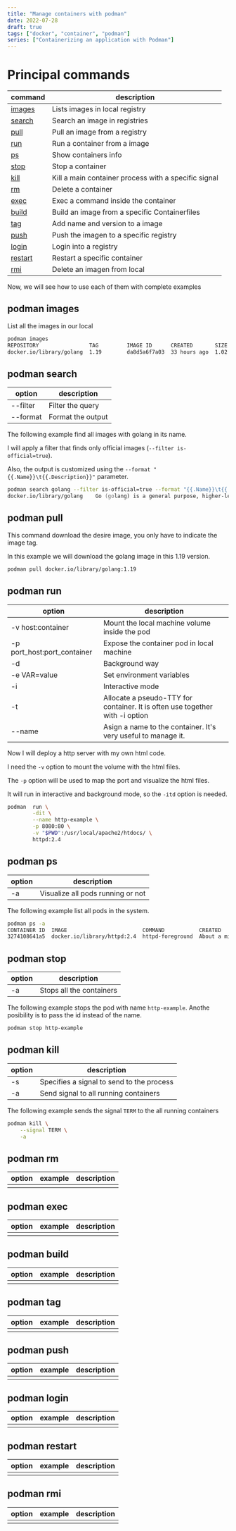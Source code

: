 ```yaml
---
title: "Manage containers with podman"
date: 2022-07-28
draft: true
tags: ["docker", "container", "podman"]
series: ["Containerizing an application with Podman"]
---
```


# Principal commands

|command|description   |
|---|---|
|[images](#podman-images)      |Lists images in local registry   |
|[search](#podman-search)      |Search an image in registries   |
|[pull](#podman-pull)          |Pull an image from a registry   |
|[run](#podman-run)            |Run a container from a image   |
|[ps](#podman-ps)              |Show containers info  |
|[stop](#podman-stop)          |Stop a container   |
|[kill](#podman-kill)          |Kill a main container process with a specific signal  |
|[rm](#podman-rm)              |Delete a container   |
|[exec](#podman-exec)          |Exec a command inside the container   |
|[build](#podman-build)        |Build an image from a specific Containerfiles   |
|[tag](#podman-tag)            |Add name and version to a image   |
|[push](#podman-push)          |Push the imagen to a specific registry   |
|[login](#podman-login)        |Login into a registry   |
|[restart](#podman-restart)    |Restart a specific container   |
|[rmi](#podman-rmi)            |Delete an imagen from local   |

Now, we will see how to use each of them with complete examples

## podman images
List all the images in our local

```zsh
podman images
REPOSITORY                TAG         IMAGE ID      CREATED       SIZE
docker.io/library/golang  1.19        da8d5a6f7a03  33 hours ago  1.02 GB
```

## podman search
|option|description|
|---|---|
|--filter|Filter the query|
|--format|Format the output|

The following example find all images with golang in its name.

I will apply a filter that finds only official images (```--filter is-official=true```).

Also, the output is customized using the ```--format "{{.Name}}\t{{.Description}}"``` parameter.

```zsh
podman search golang --filter is-official=true --format "{{.Name}}\t{{.Description}}"
docker.io/library/golang	Go (golang) is a general purpose, higher-lev...
```

## podman pull
This command download the desire image, you only have to indicate the image tag. 

In this example we will download the golang image in this 1.19 version.

```zsh
podman pull docker.io/library/golang:1.19
```

## podman run

|option|description|
|---|---|
|-v host:container|Mount the local machine volume inside the pod|
|-p port_host:port_container|Expose the container pod in local machine|
|-d|Background way|
|-e VAR=value|Set environment variables|
|-i|Interactive mode|
|-t|Allocate a pseudo-TTY for container. It is often use together with -i option|
|--name|Asign a name to the container. It's very useful to manage it. |

Now I will deploy a http server with my own html code. 

I need the ```-v``` option to mount the volume with the html files. 

The ```-p``` option will be used to map the port and visualize the html files. 

It will run in interactive and background mode, so the ```-itd``` option is needed. 

```zsh
podman  run \
        -dit \
        --name http-example \
        -p 8080:80 \
        -v "$PWD":/usr/local/apache2/htdocs/ \
        httpd:2.4
```

## podman ps

|option|description|
|---|---|
|-a|Visualize all pods running or not|

The following example list all pods in the system.

```zsh
podman ps -a
CONTAINER ID  IMAGE                        COMMAND           CREATED             STATUS                      PORTS                 NAMES
3274108641a5  docker.io/library/httpd:2.4  httpd-foreground  About a minute ago  Exited (137) 4 seconds ago  0.0.0.0:8080->80/tcp  http-example
```

## podman stop

|option|description|
|---|---|
|-a|Stops all the containers|

The following example stops the pod with name ```http-example```. Anothe posibility is to pass the id instead of the name.

```zsh
podman stop http-example
```

## podman kill

|option|description|
|---|---|
|-s|Specifies a signal to send to the process|
|-a|Send signal to all running containers|

The following example sends the signal ```TERM``` to the all running containers

```zsh
podman kill \
    --signal TERM \
    -a
```

## podman rm

|option|example|description   |
|---|---|---|
||||

## podman exec

|option|example|description   |
|---|---|---|
||||

## podman build

|option|example|description   |
|---|---|---|
||||

## podman tag

|option|example|description   |
|---|---|---|
||||

## podman push

|option|example|description   |
|---|---|---|
||||

## podman login

|option|example|description   |
|---|---|---|
||||

## podman restart

|option|example|description   |
|---|---|---|
||||

## podman rmi

|option|example|description   |
|---|---|---|
||||
